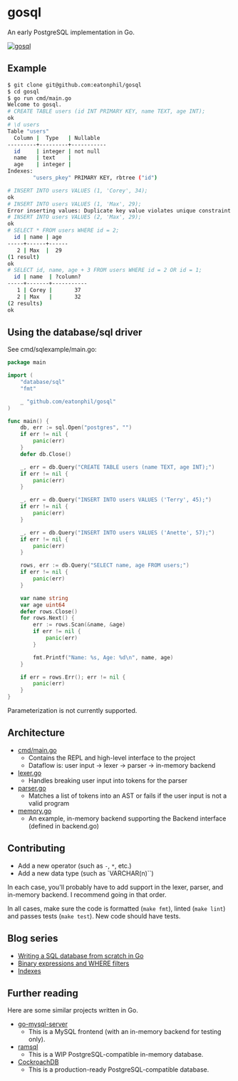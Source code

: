 # gosql

An early PostgreSQL implementation in Go.

[![gosql](https://circleci.com/gh/eatonphil/gosql.svg?style=svg)](https://circleci.com/gh/eatonphil/gosql)

## Example

```bash
$ git clone git@github.com:eatonphil/gosql
$ cd gosql
$ go run cmd/main.go
Welcome to gosql.
# CREATE TABLE users (id INT PRIMARY KEY, name TEXT, age INT);
ok
# \d users
Table "users"
  Column |  Type   | Nullable
---------+---------+-----------
  id     | integer | not null
  name   | text    |
  age    | integer |
Indexes:
        "users_pkey" PRIMARY KEY, rbtree ("id")

# INSERT INTO users VALUES (1, 'Corey', 34);
ok
# INSERT INTO users VALUES (1, 'Max', 29);
Error inserting values: Duplicate key value violates unique constraint
# INSERT INTO users VALUES (2, 'Max', 29);
ok
# SELECT * FROM users WHERE id = 2;
  id | name | age
-----+------+------
   2 | Max  |  29
(1 result)
ok
# SELECT id, name, age + 3 FROM users WHERE id = 2 OR id = 1;
  id | name  | ?column?
-----+-------+-----------
   1 | Corey |       37
   2 | Max   |       32
(2 results)
ok
```

## Using the database/sql driver

See cmd/sqlexample/main.go:

```go
package main

import (
	"database/sql"
	"fmt"

	_ "github.com/eatonphil/gosql"
)

func main() {
	db, err := sql.Open("postgres", "")
	if err != nil {
		panic(err)
	}
	defer db.Close()

	_, err = db.Query("CREATE TABLE users (name TEXT, age INT);")
	if err != nil {
		panic(err)
	}

	_, err = db.Query("INSERT INTO users VALUES ('Terry', 45);")
	if err != nil {
		panic(err)
	}

	_, err = db.Query("INSERT INTO users VALUES ('Anette', 57);")
	if err != nil {
		panic(err)
	}

	rows, err := db.Query("SELECT name, age FROM users;")
	if err != nil {
		panic(err)
	}

	var name string
	var age uint64
	defer rows.Close()
	for rows.Next() {
		err := rows.Scan(&name, &age)
		if err != nil {
			panic(err)
		}

		fmt.Printf("Name: %s, Age: %d\n", name, age)
	}

	if err = rows.Err(); err != nil {
		panic(err)
	}
}
```

Parameterization is not currently supported.

## Architecture

* [cmd/main.go](./cmd/main.go)
  * Contains the REPL and high-level interface to the project
  * Dataflow is: user input -> lexer -> parser -> in-memory backend
* [lexer.go](./lexer.go)
  * Handles breaking user input into tokens for the parser
* [parser.go](./parser.go)
  * Matches a list of tokens into an AST or fails if the user input is not a valid program
* [memory.go](./memory.go)
  * An example, in-memory backend supporting the Backend interface (defined in backend.go)

## Contributing

* Add a new operator (such as `-`, `*`, etc.)
* Add a new data type (such as `VARCHAR(n)``)

In each case, you'll probably have to add support in the lexer,
parser, and in-memory backend. I recommend going in that order.

In all cases, make sure the code is formatted (`make fmt`), linted
(`make lint`) and passes tests (`make test`). New code should have
tests.

## Blog series

* [Writing a SQL database from scratch in Go](https://notes.eatonphil.com/database-basics.html)
* [Binary expressions and WHERE filters](https://notes.eatonphil.com/database-basics-expressions-and-where.html)
* [Indexes](https://notes.eatonphil.com/database-basics-indexes.html)

## Further reading

Here are some similar projects written in Go.

* [go-mysql-server](https://github.com/src-d/go-mysql-server)
  * This is a MySQL frontend (with an in-memory backend for testing only).
* [ramsql](https://github.com/proullon/ramsql)
  * This is a WIP PostgreSQL-compatible in-memory database.
* [CockroachDB](https://github.com/cockroachdb/cockroach)
  * This is a production-ready PostgreSQL-compatible database.
